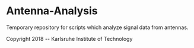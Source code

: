 # Antenna-Analysis

Temporary repository for scripts which analyze signal data from antennas.

Copyright 2018 -- Karlsruhe Institute of Technology